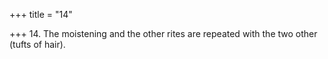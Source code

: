 +++
title = "14"

+++
14. The moistening and the other rites are repeated with the two other (tufts of hair).
